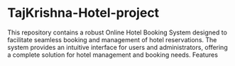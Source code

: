 # TajKrishna-Hotel-project
This repository contains a robust Online Hotel Booking System designed to facilitate seamless booking and management of hotel reservations. The system provides an intuitive interface for users and administrators, offering a complete solution for hotel management and booking needs.
Features
